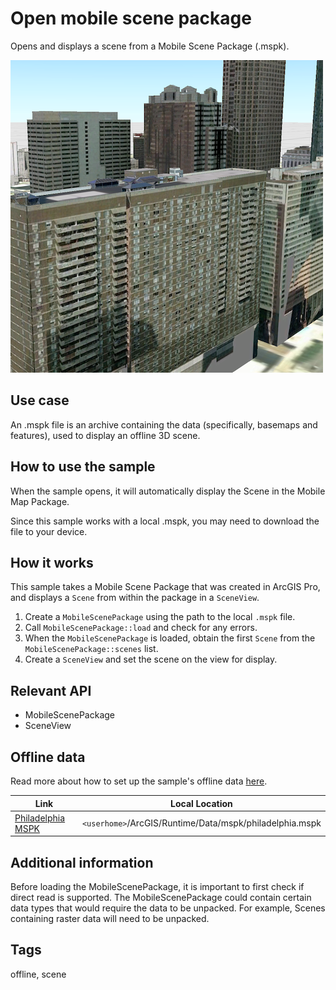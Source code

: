 # Open mobile scene package

Opens and displays a scene from a Mobile Scene Package (.mspk).

![](screenshot.png)

## Use case

An .mspk file is an archive containing the data (specifically, basemaps and features), used to display an offline 3D scene.

## How to use the sample

When the sample opens, it will automatically display the Scene in the Mobile Map Package.

Since this sample works with a local .mspk, you may need to download the file to your device.

## How it works

This sample takes a Mobile Scene Package that was created in ArcGIS Pro, and displays a `Scene` from within the package in a `SceneView`.

1. Create a `MobileScenePackage` using the path to the local `.mspk` file.
2. Call `MobileScenePackage::load` and check for any errors.
3. When the `MobileScenePackage` is loaded, obtain the first `Scene` from the `MobileScenePackage::scenes` list.
4. Create a `SceneView` and set the scene on the view for display.

## Relevant API

* MobileScenePackage
* SceneView

## Offline data

Read more about how to set up the sample's offline data [here](http://links.esri.com/ArcGISRuntimeQtSamples#use-offline-data-in-the-samples).

Link | Local Location
---------|-------|
|[Philadelphia MSPK](https://www.arcgis.com/home/item.html?id=7dd2f97bb007466ea939160d0de96a9d)| `<userhome>`/ArcGIS/Runtime/Data/mspk/philadelphia.mspk |

## Additional information

Before loading the MobileScenePackage, it is important to first check if direct read is supported. The MobileScenePackage could contain certain data types that would require the data to be unpacked. For example, Scenes containing raster data will need to be unpacked.

## Tags

offline, scene
